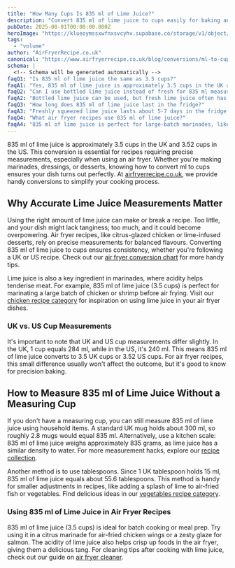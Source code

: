 ```yaml
---
title: "How Many Cups Is 835 ml of Lime Juice?"
description: "Convert 835 ml of lime juice to cups easily for baking and cooking. Perfect for air fryer recipes and precise measurements."
pubDate: 2025-08-01T00:00:00.000Z
heroImage: "https://klueoymssxwfnxsvcyhv.supabase.co/storage/v1/object/public/Shmucket/how-many-cups-is-835-ml-of-lime-juice.webp"
tags:
  - "volume"
author: "AirFryerRecipe.co.uk"
canonical: "https://www.airfryerrecipe.co.uk/blog/conversions/ml-to-cups/how-many-cups-is-835-ml-of-lime-juice"
schema: |
  <!-- Schema will be generated automatically -->
faqQ1: "Is 835 ml of lime juice the same as 3.5 cups?"
faqA1: "Yes, 835 ml of lime juice is approximately 3.5 cups in the UK and 3.52 cups in the US. The slight difference is due to varying cup sizes between the two measurement systems. For most recipes, this small discrepancy won't affect the outcome."
faqQ2: "Can I use bottled lime juice instead of fresh for 835 ml measurements?"
faqA2: "Bottled lime juice can be used, but fresh lime juice often has a brighter, more vibrant flavour. If substituting, ensure the bottled juice is pure lime juice without added sugars or preservatives. Adjust to taste, as bottled juice may be more concentrated."
faqQ3: "How long does 835 ml of lime juice last in the fridge?"
faqA3: "Freshly squeezed lime juice lasts about 5-7 days in the fridge when stored in an airtight container. Bottled lime juice, once opened, can last up to 6 months if refrigerated. Always check for off smells or flavours before use."
faqQ4: "What air fryer recipes use 835 ml of lime juice?"
faqA4: "835 ml of lime juice is perfect for large-batch marinades, like citrus chicken or shrimp skewers. It can also be used in glazes for air-fried salmon or as a base for tangy dressings. Visit <a href=https://www.airfryerrecipe.co.uk>airfryerrecipe.co.uk</a> for recipe ideas."
---
```

<p>835 ml of lime juice is approximately 3.5 cups in the UK and 3.52 cups in the US. This conversion is essential for recipes requiring precise measurements, especially when using an air fryer. Whether you're making marinades, dressings, or desserts, knowing how to convert ml to cups ensures your dish turns out perfectly. At <a href=https://www.airfryerrecipe.co.uk>airfryerrecipe.co.uk</a>, we provide handy conversions to simplify your cooking process.</p>

<h2>Why Accurate Lime Juice Measurements Matter</h2>  
<p>Using the right amount of lime juice can make or break a recipe. Too little, and your dish might lack tanginess; too much, and it could become overpowering. Air fryer recipes, like citrus-glazed chicken or lime-infused desserts, rely on precise measurements for balanced flavours. Converting 835 ml of lime juice to cups ensures consistency, whether you're following a UK or US recipe. Check out our <a href=https://www.airfryerrecipe.co.uk/air-fryer-conversion-chart>air fryer conversion chart</a> for more handy tips.</p>  

<p>Lime juice is also a key ingredient in marinades, where acidity helps tenderise meat. For example, 835 ml of lime juice (3.5 cups) is perfect for marinating a large batch of chicken or shrimp before air frying. Visit our <a href=https://www.airfryerrecipe.co.uk/recipe-category/chicken>chicken recipe category</a> for inspiration on using lime juice in your air fryer dishes.</p>  

<h3>UK vs. US Cup Measurements</h3>  
<p>It's important to note that UK and US cup measurements differ slightly. In the UK, 1 cup equals 284 ml, while in the US, it's 240 ml. This means 835 ml of lime juice converts to 3.5 UK cups or 3.52 US cups. For air fryer recipes, this small difference usually won't affect the outcome, but it's good to know for precision baking.</p>  

<h2>How to Measure 835 ml of Lime Juice Without a Measuring Cup</h2>  
<p>If you don't have a measuring cup, you can still measure 835 ml of lime juice using household items. A standard UK mug holds about 300 ml, so roughly 2.8 mugs would equal 835 ml. Alternatively, use a kitchen scale: 835 ml of lime juice weighs approximately 835 grams, as lime juice has a similar density to water. For more measurement hacks, explore our <a href=https://www.airfryerrecipe.co.uk/recipes>recipe collection</a>.</p>  

<p>Another method is to use tablespoons. Since 1 UK tablespoon holds 15 ml, 835 ml of lime juice equals about 55.6 tablespoons. This method is handy for smaller adjustments in recipes, like adding a splash of lime to air-fried fish or vegetables. Find delicious ideas in our <a href=https://www.airfryerrecipe.co.uk/recipe-category/vegetables>vegetables recipe category</a>.</p>  

<h3>Using 835 ml of Lime Juice in Air Fryer Recipes</h3>  
<p>835 ml of lime juice (3.5 cups) is ideal for batch cooking or meal prep. Try using it in a citrus marinade for air-fried chicken wings or a zesty glaze for salmon. The acidity of lime juice also helps crisp up foods in the air fryer, giving them a delicious tang. For cleaning tips after cooking with lime juice, check out our guide on <a href=https://www.airfryerrecipe.co.uk/air-fryer-cleaner>air fryer cleaner</a>.</p>
